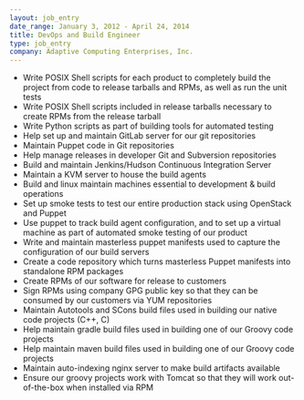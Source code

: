 ```yaml
---
layout: job_entry
date_range: January 3, 2012 - April 24, 2014
title: DevOps and Build Engineer
type: job_entry
company: Adaptive Computing Enterprises, Inc.
---
```

* Write POSIX Shell scripts for each product to completely build the project from code to release tarballs and RPMs, as well as run the unit tests
* Write POSIX Shell scripts included in release tarballs necessary to create RPMs from the release tarball
* Write Python scripts as part of building tools for automated testing
* Help set up and maintain GitLab server for our git repositories
* Maintain Puppet code in Git repositories
* Help manage releases in developer Git and Subversion repositories
* Build and maintain Jenkins/Hudson Continuous Integration Server
* Maintain a KVM server to house the build agents
* Build and linux maintain machines essential to development & build operations
* Set up smoke tests to test our entire production stack using OpenStack and Puppet
* Use puppet to track build agent configuration, and to set up a virtual machine as part of automated smoke testing of our product
* Write and maintain masterless puppet manifests used to capture the configuration of our build servers
* Create a code repository which turns masterless Puppet manifests into standalone RPM packages
* Create RPMs of our software for release to customers
* Sign RPMs using company GPG public key so that they can be consumed by our customers via YUM repositories
* Maintain Autotools and SCons build files used in building our native code projects (C++, C)
* Help maintain gradle build files used in building one of our Groovy code projects
* Help maintain maven build files used in building one of our Groovy code projects
* Maintain auto-indexing nginx server to make build artifacts available
* Ensure our groovy projects work with Tomcat so that they will work out-of-the-box when installed via RPM
